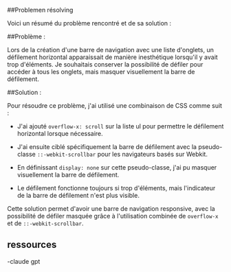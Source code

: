 ##Problemen résolving



Voici un résumé du problème rencontré et de sa solution :

##Problème : 

Lors de la création d'une barre de navigation avec une liste d'onglets, un défilement horizontal apparaissait de manière inesthétique lorsqu'il y avait trop d'éléments. Je souhaitais conserver la possibilité de défiler pour accéder à tous les onglets, mais masquer visuellement la barre de défilement.

##Solution :

Pour résoudre ce problème, j'ai utilisé une combinaison de CSS comme suit :

- J'ai ajouté `overflow-x: scroll` sur la liste ul pour permettre le défilement horizontal lorsque nécessaire.

- J'ai ensuite ciblé spécifiquement la barre de défilement avec la pseudo-classe `::-webkit-scrollbar` pour les navigateurs basés sur Webkit. 

- En définissant `display: none` sur cette pseudo-classe, j'ai pu masquer visuellement la barre de défilement.

- Le défilement fonctionne toujours si trop d'éléments, mais l'indicateur de la barre de défilement n'est plus visible.

Cette solution permet d'avoir une barre de navigation responsive, avec la possibilité de défiler masquée grâce à l'utilisation combinée de `overflow-x` et de `::-webkit-scrollbar`.

## ressources 
-claude gpt